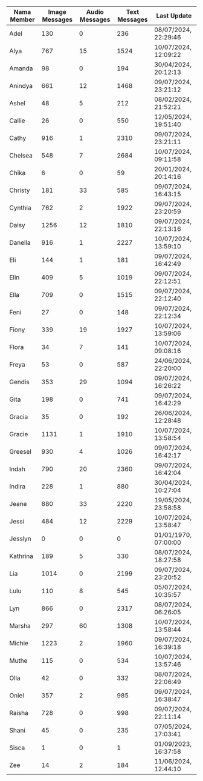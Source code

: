 | Nama Member | Image Messages | Audio Messages | Text Messages | Last Update |
| ------ | -------------- | -------------- | ------------- | ------------ |
| Adel | 130 | 0 | 236 | 08/07/2024, 22:29:46 |
| Alya | 767 | 15 | 1524 | 10/07/2024, 12:09:22 |
| Amanda | 98 | 0 | 194 | 30/04/2024, 20:12:13 |
| Anindya | 661 | 12 | 1468 | 09/07/2024, 23:21:12 |
| Ashel | 48 | 5 | 212 | 08/02/2024, 21:52:21 |
| Callie | 26 | 0 | 550 | 12/05/2024, 19:51:40 |
| Cathy | 916 | 1 | 2310 | 09/07/2024, 23:21:11 |
| Chelsea | 548 | 7 | 2684 | 10/07/2024, 09:11:58 |
| Chika | 6 | 0 | 59 | 20/01/2024, 20:14:16 |
| Christy | 181 | 33 | 585 | 09/07/2024, 16:43:15 |
| Cynthia | 762 | 2 | 1922 | 09/07/2024, 23:20:59 |
| Daisy | 1256 | 12 | 1810 | 09/07/2024, 22:13:16 |
| Danella | 916 | 1 | 2227 | 10/07/2024, 13:59:10 |
| Eli | 144 | 1 | 181 | 09/07/2024, 16:42:49 |
| Elin | 409 | 5 | 1019 | 09/07/2024, 22:12:51 |
| Ella | 709 | 0 | 1515 | 09/07/2024, 22:12:40 |
| Feni | 27 | 0 | 148 | 09/07/2024, 22:12:34 |
| Fiony | 339 | 19 | 1927 | 10/07/2024, 13:59:06 |
| Flora | 34 | 7 | 141 | 10/07/2024, 09:08:16 |
| Freya | 53 | 0 | 587 | 24/06/2024, 22:20:00 |
| Gendis | 353 | 29 | 1094 | 09/07/2024, 16:26:22 |
| Gita | 198 | 0 | 741 | 09/07/2024, 16:42:29 |
| Gracia | 35 | 0 | 192 | 26/06/2024, 12:28:48 |
| Gracie | 1131 | 1 | 1910 | 10/07/2024, 13:58:54 |
| Greesel | 930 | 4 | 1026 | 09/07/2024, 16:42:17 |
| Indah | 790 | 20 | 2360 | 09/07/2024, 16:42:04 |
| Indira | 228 | 1 | 880 | 30/04/2024, 10:27:04 |
| Jeane | 880 | 33 | 2220 | 19/05/2024, 23:58:58 |
| Jessi | 484 | 12 | 2229 | 10/07/2024, 13:58:47 |
| Jesslyn | 0 | 0 | 0 | 01/01/1970, 07:00:00 |
| Kathrina | 189 | 5 | 330 | 08/07/2024, 18:27:58 |
| Lia | 1014 | 0 | 2199 | 09/07/2024, 23:20:52 |
| Lulu | 110 | 8 | 545 | 05/07/2024, 10:35:57 |
| Lyn | 866 | 0 | 2317 | 08/07/2024, 06:26:05 |
| Marsha | 297 | 60 | 1308 | 10/07/2024, 13:58:44 |
| Michie | 1223 | 2 | 1960 | 09/07/2024, 16:39:18 |
| Muthe | 115 | 0 | 534 | 10/07/2024, 13:57:46 |
| Olla | 42 | 0 | 332 | 08/07/2024, 22:06:49 |
| Oniel | 357 | 2 | 985 | 09/07/2024, 16:38:47 |
| Raisha | 728 | 0 | 998 | 09/07/2024, 22:11:14 |
| Shani | 45 | 0 | 235 | 07/05/2024, 17:03:41 |
| Sisca | 1 | 0 | 1 | 01/09/2023, 16:37:58 |
| Zee | 14 | 2 | 184 | 11/06/2024, 12:44:10 |
